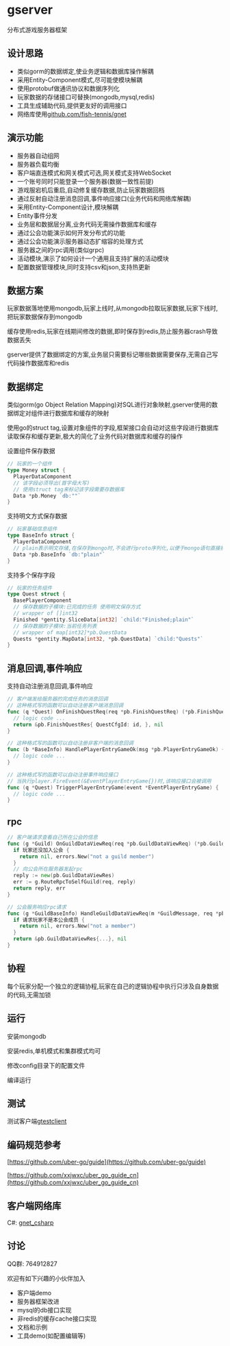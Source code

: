 # gserver
分布式游戏服务器框架

## 设计思路
- 类似gorm的数据绑定,使业务逻辑和数据库操作解耦
- 采用Entity-Component模式,尽可能使模块解耦
- 使用protobuf做通讯协议和数据序列化
- 玩家数据的存储接口可替换(mongodb,mysql,redis)
- 工具生成辅助代码,提供更友好的调用接口
- 网络库使用[github.com/fish-tennis/gnet](https://github.com/fish-tennis/gnet)

## 演示功能
- 服务器自动组网
- 服务器负载均衡
- 客户端直连模式和网关模式可选,网关模式支持WebSocket
- 一个账号同时只能登录一个服务器(数据一致性前提)
- 游戏服宕机后重启,自动修复缓存数据,防止玩家数据回档
- 通过反射自动注册消息回调,事件响应接口(业务代码和网络库解耦)
- 采用Entity-Component设计,模块解耦
- Entity事件分发
- 业务层和数据层分离,业务代码无需操作数据库和缓存
- 通过公会功能演示如何开发分布式的功能
- 通过公会功能演示服务器动态扩缩容的处理方式
- 服务器之间的rpc调用(类似grpc)
- 活动模块,演示了如何设计一个通用且支持扩展的活动模块
- 配置数据管理模块,同时支持csv和json,支持热更新

## 数据方案
玩家数据落地使用mongodb,玩家上线时,从mongodb拉取玩家数据,玩家下线时,把玩家数据保存到mongodb

缓存使用redis,玩家在线期间修改的数据,即时保存到redis,防止服务器crash导致数据丢失

gserver提供了数据绑定的方案,业务层只需要标记哪些数据需要保存,无需自己写代码操作数据库和redis

## 数据绑定
类似gorm(go Object Relation Mapping)对SQL进行对象映射,gserver使用的数据绑定对组件进行数据库和缓存的映射

使用go的struct tag,设置对象组件的字段,框架接口会自动对这些字段进行数据库读取保存和缓存更新,极大的简化了业务代码对数据库和缓存的操作

设置组件保存数据
```go
// 玩家的一个组件
type Money struct {
  PlayerDataComponent
  // 该字段必须导出(首字母大写)
  // 使用struct tag来标记该字段需要存数据库
  Data *pb.Money `db:""`
}
```

支持明文方式保存数据
```go
// 玩家基础信息组件
type BaseInfo struct {
  PlayerDataComponent
  // plain表示明文存储,在保存到mongo时,不会进行proto序列化,以便于mongo语句直接操作
  Data *pb.BaseInfo `db:"plain"`
}
```

支持多个保存字段
```go
// 玩家的任务组件
type Quest struct {
  BasePlayerComponent
  // 保存数据的子模块:已完成的任务 使用明文保存方式
  // wrapper of []int32
  Finished *gentity.SliceData[int32] `child:"Finished;plain"`
  // 保存数据的子模块:当前任务列表
  // wrapper of map[int32]*pb.QuestData
  Quests *gentity.MapData[int32, *pb.QuestData] `child:"Quests"`
}
```

## 消息回调,事件响应
支持自动注册消息回调,事件响应
```go
// 客户端发给服务器的完成任务的消息回调
// 这种格式写的函数可以自动注册客户端消息回调
func (q *Quest) OnFinishQuestReq(req *pb.FinishQuestReq) (*pb.FinishQuestRes, error) {
  // logic code ...
  return &pb.FinishQuestRes{ QuestCfgId: id, }, nil
}
```
```go
// 这种格式写的函数可以自动注册非客户端的消息回调
func (b *BaseInfo) HandlePlayerEntryGameOk(msg *pb.PlayerEntryGameOk) { 
  // logic code ...
}
```
```go
// 这种格式写的函数可以自动注册事件响应接口
// 当执行player.FireEvent(&EventPlayerEntryGame{})时,该响应接口会被调用
func (q *Quest) TriggerPlayerEntryGame(event *EventPlayerEntryGame) {
  // logic code ...
}
```

## rpc
```go
// 客户端请求查看自己所在公会的信息
func (g *Guild) OnGuildDataViewReq(req *pb.GuildDataViewReq) (*pb.GuildDataViewRes, error) {
  if 玩家还没加入公会 {
    return nil, errors.New("not a guild member")
  }
  // 向公会所在服务器发起rpc
  reply := new(pb.GuildDataViewRes)
  err := g.RouteRpcToSelfGuild(req, reply)
  return reply, err
}

// 公会服务响应rpc请求
func (g *GuildBaseInfo) HandleGuildDataViewReq(m *GuildMessage, req *pb.GuildDataViewReq) (*pb.GuildDataViewRes, error) {
  if 请求玩家不是本公会成员 {
    return nil, errors.New("not a member")
  }
  return &pb.GuildDataViewRes{...}, nil
}
```

## 协程
每个玩家分配一个独立的逻辑协程,玩家在自己的逻辑协程中执行只涉及自身数据的代码,无需加锁

## 运行
安装mongodb

安装redis,单机模式和集群模式均可

修改config目录下的配置文件

编译运行

## 测试
测试客户端[gtestclient](https://github.com/fish-tennis/gtestclient)

## 编码规范参考
[https://github.com/uber-go/guide](https://github.com/uber-go/guide)

[https://github.com/xxjwxc/uber_go_guide_cn](https://github.com/xxjwxc/uber_go_guide_cn)

## 客户端网络库
C#: [gnet_csharp](https://github.com/fish-tennis/gnet_csharp)

## 讨论
QQ群: 764912827

欢迎有如下兴趣的小伙伴加入

- 客户端demo
- 服务器框架改进
- mysql的db接口实现
- 非redis的缓存cache接口实现
- 文档和示例
- 工具demo(如配置编辑等)